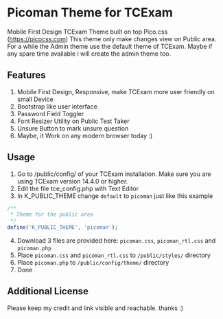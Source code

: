 # Picoman Theme for TCExam #
Mobile First Design TCExam Theme built on top Pico.css (https://picocss.com)
This theme only make changes view on Public area. For a while the Admin theme use the default theme of TCExam. Maybe if any spare time available i will create the admin theme too.
## Features ##
1. Mobile First Design, Responsive, make TCExam more user friendly on small Device
2. Bootstrap like user interface
3. Password Field Toggler
4. Font Resizer Utility on Public Test Taker
5. Unsure Button to mark unsure question
6. Maybe, it Work on any modern browser today :)

## Usage ##
1. Go to /public/config/ of your TCExam installation. Make sure you are using TCExam version 14.4.0 or higher.
2. Edit the file tce_config.php with Text Editor
3. In K_PUBLIC_THEME change `default` to `picoman` just like this example
```php
/**
 * Theme for the public area
 */
define('K_PUBLIC_THEME', 'picoman');
```
4. Download 3 files are provided here: `picoman.css`, `picoman_rtl.css` and `picoman.php`
5. Place `picoman.css` and `picoman_rtl.css` to `/public/styles/` directory
6. Place `picoman.php` to `/public/config/theme/` directory
7. Done

## Additional License ##
Please keep my credit and link visible and reachable. thanks :) 
